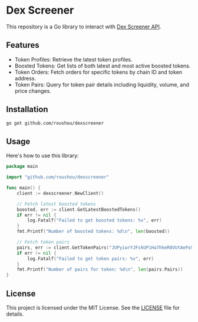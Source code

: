 # Dex Screener

This repository is a Go library to interact with [Dex Screener API](https://docs.dexscreener.com/api/reference).

## Features

- Token Profiles: Retrieve the latest token profiles.
- Boosted Tokens: Get lists of both latest and most active boosted tokens.
- Token Orders: Fetch orders for specific tokens by chain ID and token address.
- Token Pairs: Query for token pair details including liquidity, volume, and price changes.

## Installation

```sh
go get github.com/roushou/dexscreener
```

## Usage

Here's how to use this library:

```go
package main

import "github.com/roushou/dexscreener"

func main() {
    client := dexscreener.NewClient()

    // Fetch latest boosted tokens
    boosted, err := client.GetLatestBoostedTokens()
    if err != nil {
        log.Fatalf("Failed to get boosted tokens: %v", err)
    }
    fmt.Printf("Number of boosted tokens: %d\n", len(boosted))

    // Fetch token pairs
    pairs, err := client.GetTokenPairs("JUPyiwrYJFskUPiHa7hkeR8VUtAeFoSYbKedZNsDvCN")
    if err != nil {
        log.Fatalf("Failed to get token pairs: %v", err)
    }
    fmt.Printf("Number of pairs for token: %d\n", len(pairs.Pairs))
}
```

## License

This project is licensed under the MIT License. See the [LICENSE](./LICENSE) file for details.
